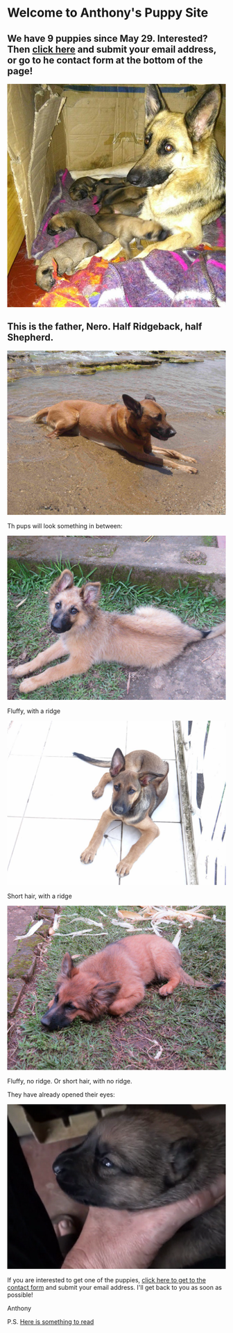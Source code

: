 # Welcome to Anthony's Puppy Site  
## We have 9 puppies since May 29. Interested? Then [click here](contactform.html) and submit your email address, or go to he contact form at the bottom of the page!
![Bella with nine](./BellaWithNinePuppies.JPG)
## This is the father, Nero. Half Ridgeback, half Shepherd.
![Nero](./Nero.JPG)

Th pups will look something in between:

![pups1.Runde](./mix1.JPG)

Fluffy, with a ridge

![pups1.Runde](./mix2.JPG)

Short hair, with a ridge

![pups1.Runde](./mix3.JPG)

Fluffy, no ridge. Or short hair, with no ridge. 

They have already opened their eyes: 

![eyes open](./eyes_open.PNG)

If you are interested to get one of the puppies, [click here to get to the contact form](./contactform.html) and submit your email address. I'll get back to you as soon as possible! 

Anthony

P.S. [Here is something to read](https://archive.org/download/DontShootTheDog/Dont-shoot-the-dog.pdf)
